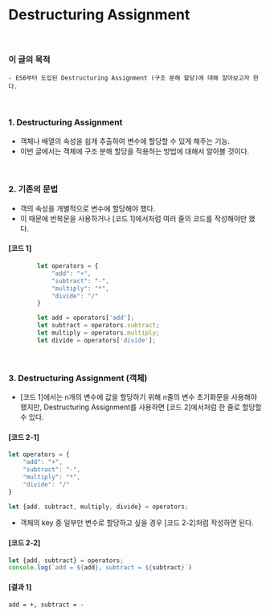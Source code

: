 # Destructuring Assignment
<br/>

### 이 글의 목적
    - ES6부터 도입된 Destructuring Assignment (구조 분해 할당)에 대해 알아보고자 한다.
<br/>

### 1. Destructuring Assignment
- 객체나 배열의 속성을 쉽게 추출하여 변수에 할당할 수 있게 해주는 기능.
- 이번 글에서는 객체에 구조 분해 할당을 적용하는 방법에 대해서 알아볼 것이다.
<br/>

### 2. 기존의 문법
- 객의 속성을 개별적으로 변수에 할당해야 했다.
- 이 때문에 반복문을 사용하거나 [코드 1]에서처럼 여러 줄의 코드를 작성해야만 했다.
#### [코드 1]
```javascript
        let operators = {
            "add": "+",
            "subtract": "-",
            "multiply": "*",
            "divide": "/"
        }

        let add = operators['add'];
        let subtract = operators.subtract;
        let multiply = operators.multiply;
        let divide = operators['divide'];
```
<br/>

### 3. Destructuring Assignment (객체)
- [코드 1]에서는 n개의 변수에 값을 할당하기 위해 n줄의 변수 초기화문을 사용해야 했지만, Destructuring Assignment를 사용하면 [코드 2]에서처럼 한 줄로 할당할 수 있다.
#### [코드 2-1]
```javascript
let operators = {
    "add": "+",
    "subtract": "-",
    "multiply": "*",
    "divide": "/"
}

let {add, subtract, multiply, divide} = operators;
```
- 객체의 key 중 일부만 변수로 할당하고 싶을 경우 [코드 2-2]처럼 작성하면 된다.
#### [코드 2-2]
```javascript
let {add, subtract} = operators;
console.log(`add = ${add}, subtract = ${subtract}`)
```
#### [결과 1]
```plaintext
add = +, subtract = -
```
